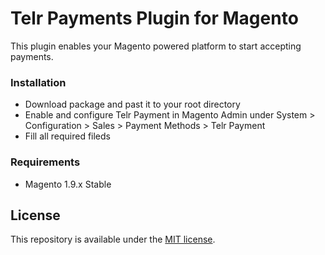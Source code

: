 # Telr Payments Plugin for Magento #

This plugin enables your Magento powered platform to start accepting payments.

### Installation ###

* Download package and past it to your root directory
* Enable and configure Telr Payment in Magento Admin under System > Configuration > Sales > Payment Methods > Telr Payment
* Fill all required fileds

### Requirements ###

* Magento 1.9.x Stable

## License

This repository is available under the [MIT license](LICENSE).